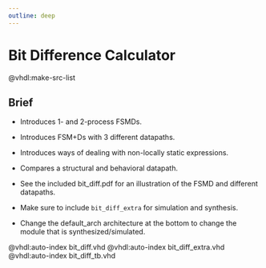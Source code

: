 ```yaml
---
outline: deep
---
```

# Bit Difference Calculator

@vhdl:make-src-list

## Brief

- Introduces 1- and 2-process FSMDs.

- Introduces FSM+Ds with 3 different datapaths.

- Introduces ways of dealing with non-locally static expressions.

- Compares a structural and behavioral datapath.

- See the included bit_diff.pdf for an illustration of the FSMD and different datapaths.    

- Make sure to include `bit_diff_extra` for simulation and synthesis.

- Change the default_arch architecture at the bottom to change the module that is synthesized/simulated.

@vhdl:auto-index bit_diff.vhd
@vhdl:auto-index bit_diff_extra.vhd
@vhdl:auto-index bit_diff_tb.vhd
